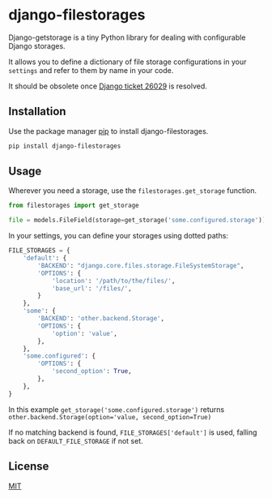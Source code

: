 # django-filestorages

Django-getstorage is a tiny Python library for dealing with configurable
Django storages.

It allows you to define a dictionary of file storage configurations
in your `settings` and refer to them by name in your code.

It should be obsolete once [Django ticket 26029](https://code.djangoproject.com/ticket/26029)
is resolved.


## Installation

Use the package manager [pip](https://pip.pypa.io/en/stable/) to install django-filestorages.

```bash
pip install django-filestorages
```


## Usage

Wherever you need a storage, use the `filestorages.get_storage` function.

```python
from filestorages import get_storage

file = models.FileField(storage=get_storage('some.configured.storage'))
```


In your settings, you can define your storages using dotted paths:

```python
FILE_STORAGES = {
    'default': {
        'BACKEND': "django.core.files.storage.FileSystemStorage",
        'OPTIONS': {
            'location': '/path/to/the/files/',
            'base_url': '/files/',
        }
    },
    'some': {
        'BACKEND': 'other.backend.Storage',
        'OPTIONS': {
            'option': 'value',
        },
    },
    'some.configured': {
        'OPTIONS': {
            'second_option': True,
        },
    },
}
```

In this example `get_storage('some.configured.storage')` returns `other.backend.Storage(option='value, second_option=True)`

If no matching backend is found, `FILE_STORAGES['default']` is used, falling back on 
`DEFAULT_FILE_STORAGE` if not set.



## License
[MIT](https://choosealicense.com/licenses/mit/)
